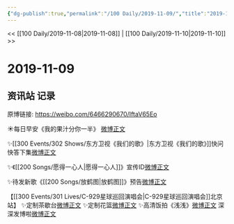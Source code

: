 ```yaml
---
{"dg-publish":true,"permalink":"/100 Daily/2019-11-09/","title":"2019-11-09","created":"2023-03-30T16:55:51.451+08:00","updated":"2023-03-30T16:56:41.694+08:00"}
---
```



<< [[100 Daily/2019-11-08\|2019-11-08]] | [[100 Daily/2019-11-10\|2019-11-10]] >>

# 2019-11-09

## 资讯站 记录

原博链接: https://weibo.com/6466290670/IftaV65Eo

☀️每日早安《我的果汁分你一半》
[微博正文](https://m.weibo.cn/6466290670/4436637808918099)

✨[[300 Events/302 Shows/东方卫视《我们的歌》\|东方卫视《我们的歌》]]快问快答下集[微博正文](https://m.weibo.cn/6466290670/4436673477285676)

✨《[[200 Songs/愿得一心人\|愿得一心人]]》宣传ID[微博正文](https://m.weibo.cn/6466290670/4436678674473555)

✨待发新歌《[[200 Songs/放鹤图\|放鹤图]]》预告[微博正文](https://m.weibo.cn/6466290670/4436788657614141)

【[[300 Events/301 Lives/C-929星球巡回演唱会\|C-929星球巡回演唱会]]北京站】
✨定制茶歇台[微博正文](https://m.weibo.cn/5516625428/4436684723176531)
✨定制花篮[微博正文](https://m.weibo.cn/5516625428/4436693467846676)
✨高清饭拍《浅浅》[微博正文](https://m.weibo.cn/5516625428/4436864100572709)
深深发博啦[微博正文](https://m.weibo.cn/6466290670/4436834119494998)
